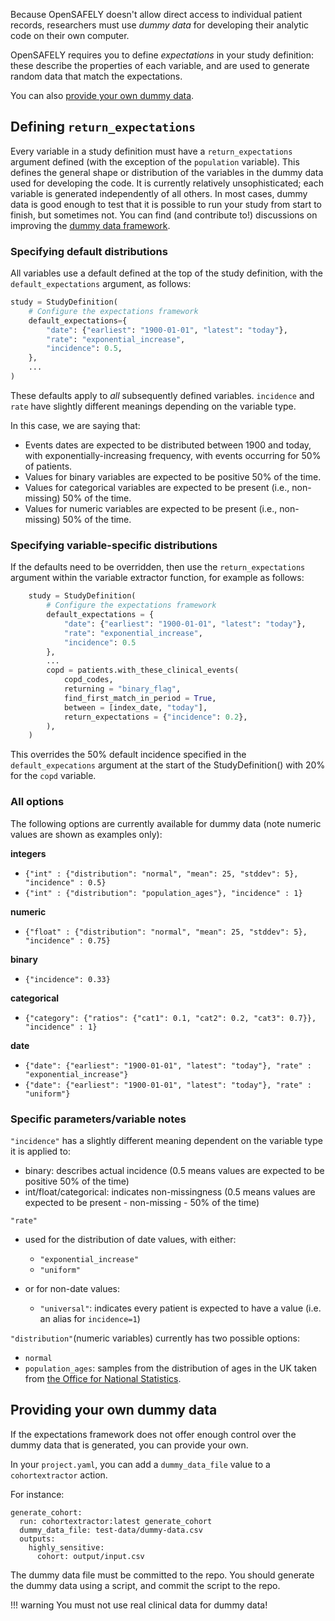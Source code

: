 Because OpenSAFELY doesn't allow direct access to individual patient records, researchers must use *dummy data* for developing their analytic code on their own computer.

OpenSAFELY requires you to define *expectations* in your study definition: these describe the properties of each variable, and are used to generate random data that match the expectations.

You can also [provide your own dummy data](#providing-your-own-dummy-data).

## Defining `return_expectations`

Every variable in a study definition must have a `return_expectations` argument defined (with the exception of the `population` variable).
This defines the general shape or distribution of the variables in the dummy data used for developing the code.  It is currently relatively unsophisticated; each variable is generated independently of all others. In most cases, dummy data is good enough to test that it is possible to run your study from start to finish, but sometimes not. You can find (and contribute to!) discussions on improving the [dummy data framework](https://github.com/opensafely/cohort-extractor/issues/221).

### Specifying default distributions

All variables use a default defined at the top of the study definition, with the `default_expectations` argument, as follows:

```py
study = StudyDefinition(
    # Configure the expectations framework
    default_expectations={
        "date": {"earliest": "1900-01-01", "latest": "today"},
        "rate": "exponential_increase",
        "incidence": 0.5,
    },
    ...
)
```

These defaults apply to *all* subsequently defined variables. `incidence` and `rate` have slightly different meanings depending on the variable type. 

In this case, we are saying that:

* Events dates are expected to be distributed between 1900 and today, with exponentially-increasing frequency, with events occurring for 50% of patients.
* Values for binary variables are expected to be positive 50% of the time.
* Values for categorical variables are expected to be present (i.e., non-missing) 50% of the time.
* Values for numeric variables are expected to be present (i.e., non-missing) 50% of the time.

### Specifying variable-specific distributions
If the defaults need to be overridden, then use the `return_expectations` argument within the variable extractor function, for example as follows:

```py linenums="1" hl_lines="6 14"
    study = StudyDefinition(
        # Configure the expectations framework
        default_expectations = {
            "date": {"earliest": "1900-01-01", "latest": "today"},
            "rate": "exponential_increase",
            "incidence": 0.5
        },
        ...
        copd = patients.with_these_clinical_events(
            copd_codes,
            returning = "binary_flag",
            find_first_match_in_period = True,
            between = [index_date, "today"],
            return_expectations = {"incidence": 0.2},
        ),
    )
```
This overrides the 50% default incidence specified in the `default_expecations` argument at the start of the StudyDefinition() with 20% for the `copd` variable.

### All options
The following options are currently available for dummy data (note numeric values are shown as examples only):

**integers**

* `{"int" : {"distribution": "normal", "mean": 25, "stddev": 5}, "incidence" : 0.5}`
* `{"int" : {"distribution": "population_ages"}, "incidence" : 1}`

**numeric**

* `{"float" : {"distribution": "normal", "mean": 25, "stddev": 5}, "incidence" : 0.75}`

**binary**

* `{"incidence": 0.33}`

**categorical**

* `{"category": {"ratios": {"cat1": 0.1, "cat2": 0.2, "cat3": 0.7}}, "incidence" : 1}`

**date**

*	`{"date": {"earliest": "1900-01-01", "latest": "today"}, "rate" : "exponential_increase"}`
*	`{"date": {"earliest": "1900-01-01", "latest": "today"}, "rate" : "uniform"}`


### Specific parameters/variable notes

`"incidence"` has a slightly different meaning dependent on the variable type it is applied to:

* binary: describes actual incidence (0.5 means values are expected to be positive 50% of the time)
* int/float/categorical: indicates non-missingness (0.5 means values are expected to be present - non-missing - 50% of the time)

`"rate"` 

* used for the distribution of date values, with either:
    * `"exponential_increase"`
    * `"uniform"`
    
* or for non-date values:
    * `"universal"`: indicates every patient is expected to have a value (i.e. an alias for `incidence=1`)
    
`"distribution"`(numeric variables) currently has two possible options:

* `normal`
* `population_ages`: samples from the distribution of ages in the UK taken from [the Office for National Statistics](https://www.ons.gov.uk/peoplepopulationandcommunity/populationandmigration/populationprojections/datasets/tablea21principalprojectionukpopulationinagegroups).

## Providing your own dummy data

If the expectations framework does not offer enough control over the dummy data that is generated, you can provide your own.

In your `project.yaml`, you can add a `dummy_data_file` value to a `cohortextractor` action.

For instance:

```
generate_cohort:
  run: cohortextractor:latest generate_cohort
  dummy_data_file: test-data/dummy-data.csv
  outputs:
    highly_sensitive:
      cohort: output/input.csv

```

The dummy data file must be committed to the repo.
You should generate the dummy data using a script, and commit the script to the repo.

!!! warning
You must not use real clinical data for dummy data!
